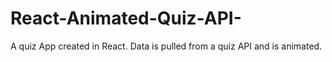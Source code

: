# React-Animated-Quiz-API-
A quiz App created in React. Data is pulled from a quiz API and is animated. 
